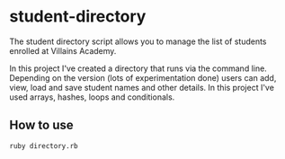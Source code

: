# student-directory

The student directory script allows you to manage the list of students enrolled at Villains Academy.

In this project I've created a directory that runs via the command line. Depending on the version (lots of experimentation done) users can add, view, load and save student names and other details. In this project I've used arrays, hashes, loops and conditionals. 

## How to use

```shell
ruby directory.rb
```
